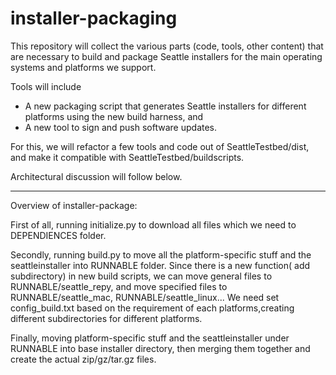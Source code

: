 # installer-packaging

This repository will collect the various parts (code, tools, other content) 
that are necessary to build and package Seattle installers for the main 
operating systems and platforms we support.

Tools will include
* A new packaging script that generates Seattle installers for different platforms 
using the new build harness, and
* A new tool to sign and push software updates.

For this, we will refactor a few tools and code out of SeattleTestbed/dist, 
and make it compatible with SeattleTestbed/buildscripts.

Architectural discussion will follow below.

------
Overview of installer-package:

First of all, running initialize.py to download all files which we need to
DEPENDIENCES folder.

Secondly, running build.py to move all the platform-specific stuff and the
seattleinstaller into RUNNABLE folder. Since there is a new function( add
subdirectory) in new build scripts, we can move general files
to RUNNABLE/seattle_repy, and move specified files to RUNNABLE/seattle_mac,
RUNNABLE/seattle_linux... We need set config_build.txt based on the requirement
of each platforms,creating different subdirectories for different
platforms.

Finally, moving platform-specific stuff and the seattleinstaller under
RUNNABLE into base installer directory, then merging them together and create the
actual zip/gz/tar.gz files.
